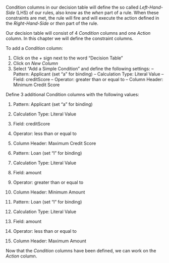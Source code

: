 Condition columns in our decision table will define the so called *Left-Hand-Side* (LHS) of our rules, also know as the *when* part of a rule. When these constraints are met, the rule will fire and will execute the action defined in the *Right-Hand-Side* or *then* part of the rule.

Our decision table will consist of 4 *Condition* columns and one *Action* column. In this chapter we will define the constraint columns.

To add a *Condition* column:

1. Click on the *+* sign next to the word “Decision Table”
2. Click on *New Column*
3. Select “Add a Simple Condition” and define the following settings:
– Pattern: Applicant (set “a” for binding)
– Calculation Type: Literal Value
– Field: creditScore
– Operator: greater than or equal to
– Column Header: Minimum Credit Score

Define 3 additional Condition columns with the following values:

1. Pattern: Applicant (set “a” for binding)
2. Calculation Type: Literal Value
3. Field: creditScore
4. Operator: less than or equal to
5. Column Header: Maximum Credit Score

1. Pattern: Loan (set “l” for binding)
2. Calculation Type: Literal Value
3. Field: amount
4. Operator: greater than or equal to
5. Column Header: Minimum Amount

1. Pattern: Loan (set “l” for binding)
2. Calculation Type: Literal Value
3. Field: amount
4. Operator: less than or equal to
5. Column Header: Maximum Amount

Now that the *Condition* columns have been defined, we can work on the *Action* column.
